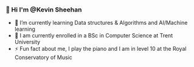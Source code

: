 ### 👋 Hi I'm @Kevin Sheehan
- 🌱 I’m currently learning Data structures & Algorithms and AI/Machine learning 
- 🏫 I am currently enrolled in a BSc in Computer Science at Trent University 
- ⚡ Fun fact about me, I play the piano and I am in level 10 at the Royal Conservatory of Music
<!--
**kevin224860/kevin224860** is a ✨ _special_ ✨ repository because its `README.md` (this file) appears on your GitHub profile.

Here are some ideas to get you started:

- 🔭 I’m currently working on ...
- 🌱 I’m currently learning ...
- 👯 I’m looking to collaborate on ...
- 🤔 I’m looking for help with ...
- 💬 Ask me about ...
- 📫 How to reach me: ...
- 😄 Pronouns: ...
- ⚡ Fun fact: ...
-->
